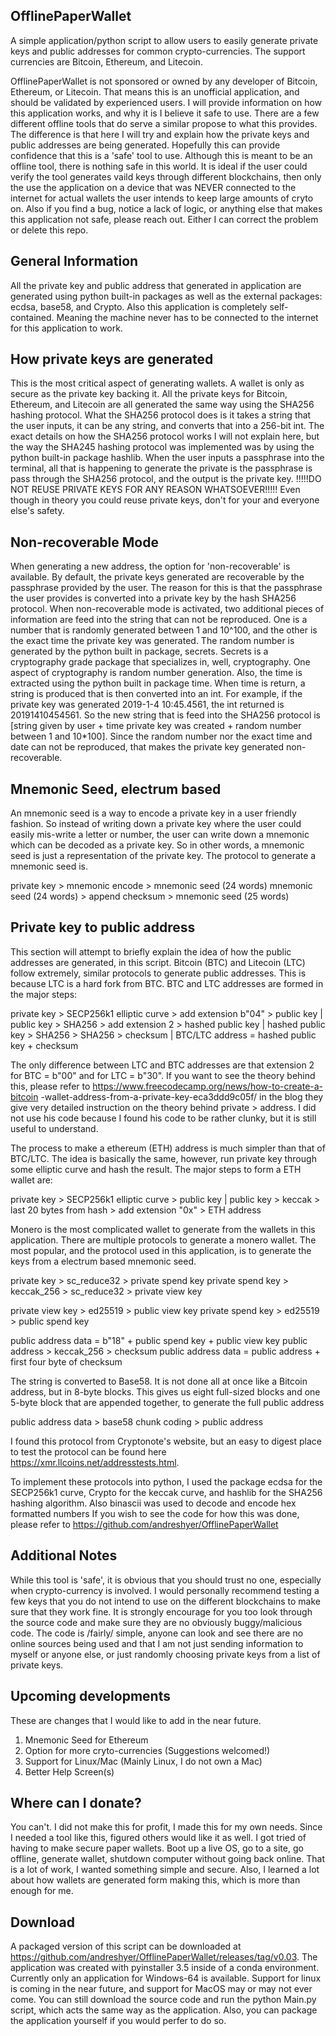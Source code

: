 ## OfflinePaperWallet

A simple application/python script to allow users to easily generate private keys and public 
addresses for common crypto-currencies. The support currencies are Bitcoin, Ethereum, and Litecoin.

OfflinePaperWallet is not sponsored or owned by any developer of Bitcoin, Ethereum, or Litecoin. That means this is an
unofficial application, and should be validated by experienced users. I will provide information on how this
application works, and why it is I believe it safe to use. There are a few different offline tools that do serve a similar propose
to what this provides. The difference is that here I will try and explain how the private keys and public addresses are
being generated. Hopefully this can provide confidence that this is a 'safe' tool to use. Although this is meant to be an offline tool,
there is nothing safe in this world. It is ideal if the user could verify the tool generates vaild keys through different blockchains,
then only the use the application on a device that was NEVER connected to the internet for actual wallets the user intends to keep
large amounts of cryto on. Also if you find a bug, notice a lack of logic, or anything else that makes this application not safe, please
reach out. Either I can correct the problem or delete this repo. 

## General Information
All the private key and public address that generated in application are 
generated using python built-in packages as well as the external packages: 
ecdsa, base58, and Crypto. Also this application is completely self-contained. 
Meaning the machine never has to be connected to the internet for this 
application to work. 

## How private keys are generated
This is the most critical aspect of generating wallets. A wallet is only
as secure as the private key backing it. All the private keys for Bitcoin, 
Ethereum, and Litecoin are all generated the same way using the SHA256 
hashing protocol. What the SHA256 protocol does is it takes a string that the 
user inputs, it can be any string, and converts that into a 256-bit int. The 
exact details on how the SHA256 protocol works I will not explain here, but the 
way the SHA245 hashing protocol was implemented was by using the python built-in 
package hashlib. When the user inputs a passphrase into the terminal, all that 
is happening to generate the private is the passphrase is pass through the SHA256 
protocol, and the output is the private key.
!!!!!DO NOT REUSE PRIVATE KEYS FOR ANY REASON WHATSOEVER!!!!!
Even though in theory you could reuse private keys, don't for your and everyone 
else's safety.

## Non-recoverable Mode
When generating a new address, the option for 'non-recoverable' is available. 
By default, the private keys generated are recoverable by the passphrase provided 
by the user. The reason for this is that the passphrase the user provides is 
converted into a private key by the hash SHA256 protocol. When non-recoverable mode 
is activated, two additional pieces of information are feed into the string that 
can not be reproduced. One is a number that is randomly generated between 1 and 
10^100, and the other is the exact time the private key was generated. The random 
number is generated by the python built in package, secrets. Secrets is a 
cryptography grade package that specializes in, well, cryptography. One aspect of
cryptography is random number generation. Also, the time is extracted using the python 
built in package time. When time is return, a string is produced that is then converted 
into an int. For example, if the private key was generated 2019-1-4 10:45.4561, the 
int returned is 20191410454561. So the new string that is feed into the SHA256 protocol is 
[string given by user + time private key was created + random number between 1 and 10*100]. 
Since the random number nor the exact time and date can not be reproduced, that makes the 
private key generated non-recoverable. 

## Mnemonic Seed, electrum based
An mnemonic seed is a way to encode a private key in a user friendly fashion. 
So instead of writing down a private key where the user could easily mis-write 
a letter or number, the user can write down a mnemonic which can be decoded as 
a private key. So in other words, a mnemonic seed is just a representation of 
the private key. The protocol to generate a mnemonic seed is. 

private key > mnemonic encode > mnemonic seed (24 words)
mnemonic seed (24 words) > append checksum > mnemonic seed (25 words)

## Private key to public address
This section will attempt to briefly explain the idea of how the public addresses are 
generated, in this script. Bitcoin (BTC) and Litecoin (LTC) follow extremely, 
similar protocols to generate public addresses. This is  because LTC is a hard fork 
from BTC. BTC and LTC addresses are formed in the major steps:

private key > SECP256k1 elliptic curve > add extension b"04" > public key |
public key > SHA256 > add extension 2 > hashed public key |
hashed public key > SHA256 > SHA256 > checksum |
BTC/LTC address = hashed public key + checksum

The only difference between LTC and BTC addresses are that extension 2 for 
BTC = b"00" and for LTC = b"30".
If you want to see the theory behind this, please refer to 
https://www.freecodecamp.org/news/how-to-create-a-bitcoin
-wallet-address-from-a-private-key-eca3ddd9c05f/
in the blog they give very detailed instruction on the theory behind 
private > address. I did not use his code because I found his code to be 
rather clunky, but it is still useful to understand.

The process to make a ethereum (ETH) address is much simpler than that of 
BTC/LTC. The idea is basically the same, however, run private key through 
some elliptic curve and hash the result. The major steps to form a ETH 
wallet are:

private key > SECP256k1 elliptic curve > public key |
public key > keccak > last 20 bytes from hash > add extension "0x" > ETH address

Monero is the most complicated wallet to generate from the wallets in this
application. There are multiple protocols to generate a monero wallet.
The most popular, and the protocol used in this application, is to generate the
keys from a electrum based mnemonic seed. 

private key > sc_reduce32 > private spend key
private spend key > keccak_256 > sc_reduce32 > private view key

private view key > ed25519 > public view key
private spend key > ed25519 > public spend key

public address data = b"18" + public spend key + public view key
public address > keccak_256 > checksum
public address data = public address + first four byte of checksum

The string is converted to Base58. It is not done 
all at once like a Bitcoin address, but in 8-byte blocks. This gives us 
eight full-sized blocks and one 5-byte block that are appended together, 
to generate the full public address

public address data > base58 chunk coding > public address

I found this protocol from Cryptonote's website, but an easy to digest place to 
test the protocol can be found here https://xmr.llcoins.net/addresstests.html. 

To implement these protocols into python, I used the package ecdsa for the 
SECP256k1 curve, Crypto for the keccak curve, and hashlib for the SHA256 hashing 
algorithm. Also binascii was used to decode and encode hex formatted numbers
If you wish to see the code for how this was done, please refer to 
https://github.com/andreshyer/OfflinePaperWallet

## Additional Notes
While this tool is 'safe', it is obvious that you should trust no one, especially 
when crypto-currency is involved. I would personally recommend testing a few keys 
that you do not intend to use on the different blockchains to make sure that they 
work fine. It is strongly encourage for you too look through the source code and 
make sure they are no obviously buggy/malicious code. The code is /fairly/ simple, 
anyone can look and see there are no online sources being used and that I am not 
just sending information to myself or anyone else, or just randomly choosing private
keys from a list of private keys.

## Upcoming developments
These are changes that I would like to add in the near future.
1) Mnemonic Seed for Ethereum
2) Option for more cryto-currencies (Suggestions welcomed!)
3) Support for Linux/Mac (Mainly Linux, I do not own a Mac)
4) Better Help Screen(s)

## Where can I donate?
You can't.
I did not make this for profit, I made this for my own needs. Since I needed a 
tool like this, figured others would like it as well. I got tried of having to 
make secure paper wallets. Boot up a live OS, go to a site, go offline, generate 
wallet, shutdown computer without going back online. That is a lot of work, I 
wanted something simple and secure. Also, I learned a lot about how wallets are 
generated form making this, which is more than enough for me.

## Download 
A packaged version of this script can be downloaded at
https://github.com/andreshyer/OfflinePaperWallet/releases/tag/v0.03.
The application was created with pyinstaller 3.5 inside of a conda environment. Currently only an application for
Windows-64 is available. Support for linux is coming in the near future, and support for MacOS may or may not ever
come. You can still download the source code and run the python Main.py script, which acts the same way as the
application. Also, you can package the application yourself if you would perfer to do so.
